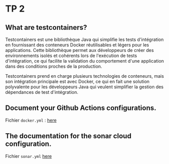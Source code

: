 # TP 2

## What are testcontainers?

Testcontainers est une bibliothèque Java qui simplifie les tests d'intégration en fournissant des conteneurs Docker réutilisables et légers pour les applications. Cette bibliothèque permet aux développeurs de créer des environnements isolés et cohérents lors de l'exécution de tests d'intégration, ce qui facilite la validation du comportement d'une application dans des conditions proches de la production.

Testcontainers prend en charge plusieurs technologies de conteneurs, mais son intégration principale est avec Docker, ce qui en fait une solution polyvalente pour les développeurs Java qui veulent simplifier la gestion des dépendances de test d'intégration.

## Document your Github Actions configurations.

Fichier `docker.yml` : [here](../.github/workflows/docker.yml)

## The documentation for the sonar cloud configuration.

Fichier `sonar.yml` [here](../.github/workflows/sonar.yml)
